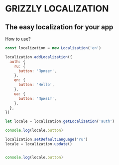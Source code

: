 # GRIZZLY LOCALIZATION

## The easy localization for your app

How to use?

```js import { Localization } from 'grizzly-localization'
const localization = new Localization('en')

localization.addLocalization({
  auth: {
    ru: {
      button: 'Привет',
    },
    en: {
      button: 'Hello',
    },
    ua: {
      button: 'Привіт',
    },
  },
})

let locale = localization.getLocalization('auth')

console.log(locale.button)

localization.setDefaultLanguage('ru')
locale = localization.update()


console.log(locale.button)
```
